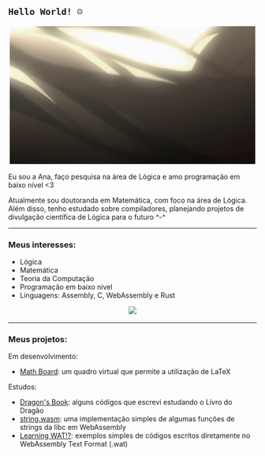 `Hello World! ☺`
----------------

<div align="center">
    <img src="./img/kurisu.gif" />
</div>

Eu sou a Ana, faço pesquisa na área de Lógica e amo programação em baixo nível <3

Atualmente sou doutoranda em Matemática, com foco na área de Lógica. Além disso, tenho estudado sobre compiladores, planejando projetos de divulgação científica de Lógica para o futuro ^-^

---

### **Meus interesses**:

 - Lógica
 - Matemática
 - Teoria da Computação
 - Programação em baixo nível
 - Linguagens: Assembly, C, WebAssembly e Rust

<div align="center"><a href="https://github.com/anachan01h">
    <img src="https://github-readme-stats.vercel.app/api/top-langs/?username=anachan01h&layout=compact&langs_count=4&theme=tokyonight" />
</a></div>

---

### **Meus projetos**:

Em desenvolvimento:
 - [Math Board][math-board]: um quadro virtual que permite a utilização de LaTeX

Estudos:
 - [Dragon's Book][dragons-book]: alguns códigos que escrevi estudando o Livro do Dragão
 - [string.wasm][string-wasm]: uma implementação simples de algumas funções de strings da libc em WebAssembly
 - [Learning WAT!?][learning-wat]: exemplos simples de códigos escritos diretamente no WebAssembly Text Format (.wat)

<!-- Links -->
[learning-wat]: https://github.com/anachan01h/learning-wat
[string-wasm]: https://github.com/anachan01h/string-wasm
[math-board]: https://github.com/anachan01h/math-board
[dragons-book]: https://github.com/anachan01h/dragons-book
